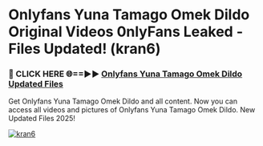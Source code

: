 # Onlyfans Yuna Tamago Omek Dildo Original Videos 0nlyFans Leaked - Files Updated! (kran6)

<h3>🔴 CLICK HERE 🌐==►► <a href="https://tinyurl.com/2jnfzry5" rel="nofollow">Onlyfans Yuna Tamago Omek Dildo Updated Files</a></h3>

Get Onlyfans Yuna Tamago Omek Dildo and all content. Now you can access all videos and pictures of Onlyfans Yuna Tamago Omek Dildo. New Updated Files 2025!

[![kran6](https://i.imgur.com/GyGTBgg.gif)](https://tinyurl.com/2jnfzry5)
